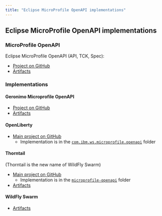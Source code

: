 ```yaml
---
title: "Eclipse MicroProfile OpenAPI implementations"
---
```


## Eclipse MicroProfile OpenAPI implementations

### MicroProfile OpenAPI

Eclipse MicroProfile OpenAPI (API, TCK, Spec):

* [Project on GitHub](https://github.com/eclipse/microprofile-open-api/)
* [Artifacts](http://mvnrepository.com/artifact/org.eclipse.microprofile.openapi/)

### Implementations

#### Geronimo Microprofile OpenAPI

* [Project on GitHub](https://github.com/apache/geronimo-openapi/)
* [Artifacts](http://mvnrepository.com/artifact/org.apache.geronimo/geronimo-openapi-impl/)

#### OpenLiberty

* [Main project on GitHub](https://github.com/OpenLiberty/open-liberty/)
  - Implementation is in the [`com.ibm.ws.microprofile.openapi`](https://github.com/OpenLiberty/open-liberty/tree/master/dev/com.ibm.ws.microprofile.openapi) folder

#### Thorntail

(Thorntail is the new name of WildFly Swarm)

* [Main project on GitHub](https://github.com/thorntail/thorntail/)
  - Implementation is in the [`microprofile-openapi`](https://github.com/thorntail/thorntail/tree/master/fractions/microprofile/microprofile-openapi) folder
* [Artifacts](https://mvnrepository.com/artifact/io.thorntail/microprofile-openapi/)

#### WildFly Swarm

* [Artifacts](https://mvnrepository.com/artifact/org.wildfly.swarm/microprofile-openapi/)


